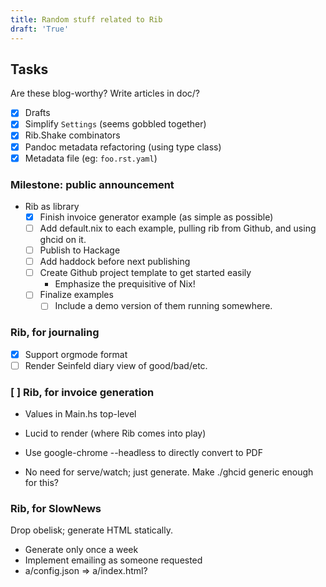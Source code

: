 ```yaml
---
title: Random stuff related to Rib
draft: 'True'
---
```


## Tasks

Are these blog-worthy? Write articles in doc/?

- [X] Drafts
- [X] Simplify `Settings` (seems gobbled together)
- [X] Rib.Shake combinators
- [X] Pandoc metadata refactoring (using type class)
- [X] Metadata file (eg: `foo.rst.yaml`)

### Milestone: public announcement

- Rib as library
  - [X] Finish invoice generator example (as simple as possible)
  - [ ] Add default.nix to each example, pulling rib from Github, and using
        ghcid on it.
  - [ ] Publish to Hackage
  - [ ] Add haddock before next publishing
  - [ ] Create Github project template to get started easily
    - Emphasize the prequisitive of Nix!
  - [ ] Finalize examples
    - [ ] Include a demo version of them running somewhere.

### Rib, for journaling

- [X] Support orgmode format
- [ ] Render Seinfeld diary view of good/bad/etc.

### [ ] Rib, for invoice generation

- Values in Main.hs top-level
- Lucid to render (where Rib comes into play)
- Use google-chrome --headless to directly convert to PDF

- No need for serve/watch; just generate. Make ./ghcid generic enough for this?

### Rib, for SlowNews

Drop obelisk; generate HTML statically.

- Generate only once a week
- Implement emailing as someone requested
- a/config.json => a/index.html?
